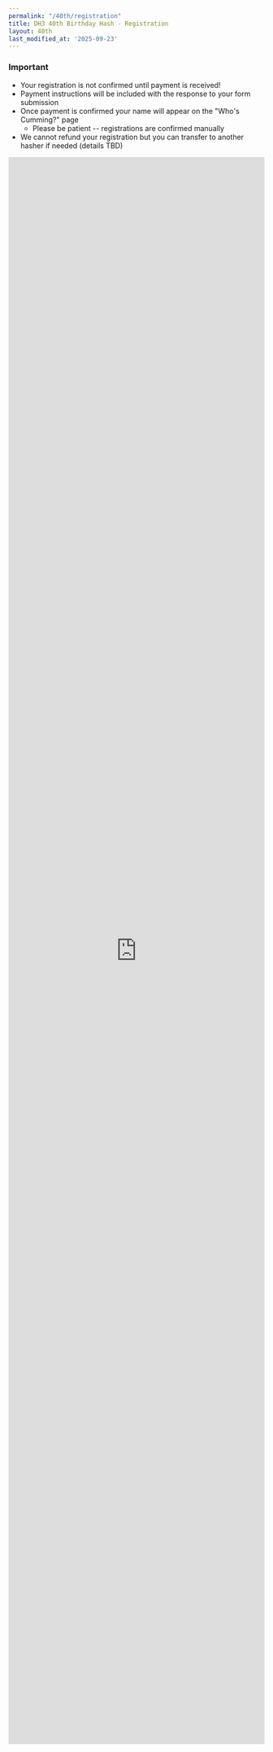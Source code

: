 ```yaml
---
permalink: "/40th/registration"
title: DH3 40th Birthday Hash - Registration
layout: 40th
last_modified_at: '2025-09-23'
---
```


### Important

* Your registration is not confirmed until payment is received!
* Payment instructions will be included with the response to your form submission
* Once payment is confirmed your name will appear on the "Who's Cumming?" page
    * Please be patient -- registrations are confirmed manually
* We cannot refund your registration but you can transfer to another hasher if needed (details TBD)

<iframe src="https://docs.google.com/forms/d/e/1FAIpQLSfVjLBpQPYwrjKBvqyB467bnnPUXg40wUwvr9kgXYwqGm2uzQ/viewform?embedded=true" width="100%" height="3119" frameborder="0" marginheight="0" marginwidth="0">Loading…</iframe>
